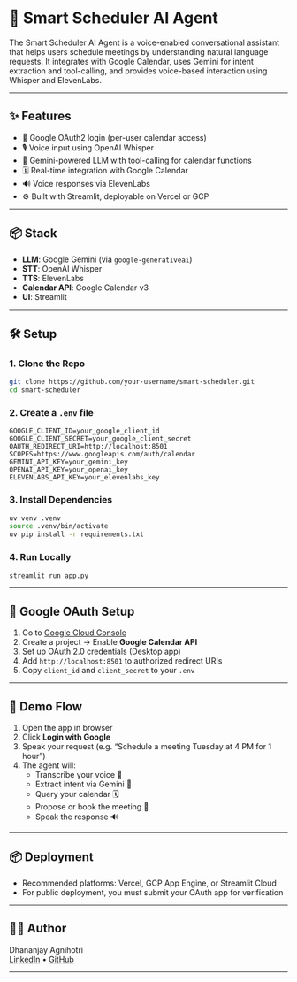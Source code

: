 


# 🧠 Smart Scheduler AI Agent

The Smart Scheduler AI Agent is a voice-enabled conversational assistant that helps users schedule meetings by understanding natural language requests. It integrates with Google Calendar, uses Gemini for intent extraction and tool-calling, and provides voice-based interaction using Whisper and ElevenLabs.

---

## ✨ Features

- 🔐 Google OAuth2 login (per-user calendar access)
- 🎙️ Voice input using OpenAI Whisper
- 🧠 Gemini-powered LLM with tool-calling for calendar functions
- 🗓️ Real-time integration with Google Calendar
- 🔊 Voice responses via ElevenLabs
- ⚙️ Built with Streamlit, deployable on Vercel or GCP

---

## 📦 Stack

- **LLM**: Google Gemini (via `google-generativeai`)
- **STT**: OpenAI Whisper
- **TTS**: ElevenLabs
- **Calendar API**: Google Calendar v3
- **UI**: Streamlit

---

## 🛠️ Setup

### 1. Clone the Repo

```bash
git clone https://github.com/your-username/smart-scheduler.git
cd smart-scheduler
```

### 2. Create a `.env` file

```env
GOOGLE_CLIENT_ID=your_google_client_id
GOOGLE_CLIENT_SECRET=your_google_client_secret
OAUTH_REDIRECT_URI=http://localhost:8501
SCOPES=https://www.googleapis.com/auth/calendar
GEMINI_API_KEY=your_gemini_key
OPENAI_API_KEY=your_openai_key
ELEVENLABS_API_KEY=your_elevenlabs_key
```

### 3. Install Dependencies

```bash
uv venv .venv
source .venv/bin/activate
uv pip install -r requirements.txt
```

### 4. Run Locally

```bash
streamlit run app.py
```

---

## 🔑 Google OAuth Setup

1. Go to [Google Cloud Console](https://console.cloud.google.com/)
2. Create a project → Enable **Google Calendar API**
3. Set up OAuth 2.0 credentials (Desktop app)
4. Add `http://localhost:8501` to authorized redirect URIs
5. Copy `client_id` and `client_secret` to your `.env`

---

## 🧪 Demo Flow

1. Open the app in browser
2. Click **Login with Google**
3. Speak your request (e.g. “Schedule a meeting Tuesday at 4 PM for 1 hour”)
4. The agent will:
   - Transcribe your voice 📝
   - Extract intent via Gemini 🤖
   - Query your calendar 🗓️
   - Propose or book the meeting 💬
   - Speak the response 🔊

---

## 📦 Deployment

- Recommended platforms: Vercel, GCP App Engine, or Streamlit Cloud
- For public deployment, you must submit your OAuth app for verification

---

## 👨‍💻 Author

Dhananjay Agnihotri  
[LinkedIn](https://linkedin.com/in/your-profile) • [GitHub](https://github.com/your-username)

---